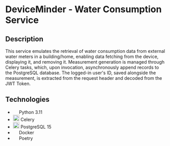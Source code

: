 # DeviceMinder - Water Consumption Service

## Description
<p>
    This service emulates the retrieval of water consumption data from external water meters in a building/home, enabling data fetching from the device, displaying it, and removing it.
    Measurement generation is managed through Celery tasks, which, upon invocation, asynchronously append records to the PostgreSQL database.
    The logged-in user's ID, saved alongside the measurement, is extracted from the request header and decoded from the JWT Token.
</p>

## Technologies
<ul>
  <li><img src="https://github.com/mmackowsky/HabitualLife/assets/123114901/8cc0785a-7f2c-4efd-8891-7f796c934ad8" width=15> Python 3.11</li>
  <li><img src="https://github.com/mmackowsky/HabitualLife/assets/123114901/0dbf9713-295d-4395-93b5-0ebe471d4238" width=20> Celery</li>
  <li><img src="https://github.com/mmackowsky/HabitualLife/assets/123114901/9ffb3ef3-76a6-48da-acf2-787e8062d05e" width=20> PostgreSQL 15</li>
  <li><img src="https://github.com/mmackowsky/HabitualLife/assets/123114901/3ab3f47d-b088-4473-bec4-330882f78bfb" width=15> Docker</li>
  <li><img src="https://github.com/mmackowsky/HabitualLife/assets/123114901/fd90329c-e363-430a-8593-952ac694c1be" width="15"> Poetry</li>
</ul>
